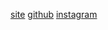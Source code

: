 [site](https://no-war.herokuapp.com)
[github](https://github.com/oleg-darkdev/no-war)
[instagram](https://www.instagram.com/military.cartoon)